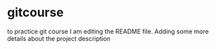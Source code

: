 
# gitcourse
to practice git course 
I am editing the README file. Adding some more details 
about the project description
